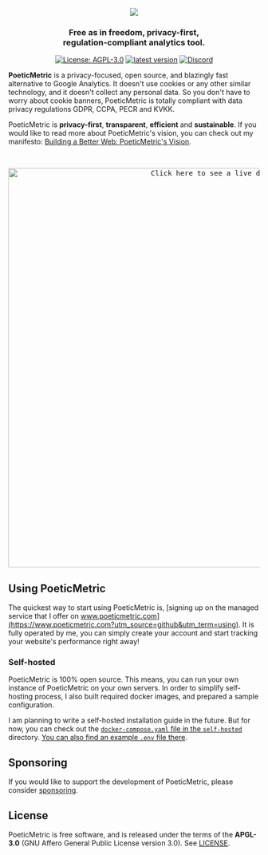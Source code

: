 <p align="center"><img src="https://user-images.githubusercontent.com/698079/215838873-bc67fa59-3b87-421f-8385-1f0eece7fe65.png" /></p>

<h3 align="center">Free as in freedom, privacy-first,<br />regulation-compliant analytics tool.</h3>

<p align="center">
  <a href="https://www.gnu.org/licenses/agpl-3.0"><img alt="License: AGPL-3.0" src="https://img.shields.io/github/license/th0th/poeticmetric"></a>
  <a href="https://github.com/th0th/poeticmetric/releases/latest"><img alt="latest version" src="https://img.shields.io/github/release/th0th/poeticmetric.svg" /></a>
  <a href="https://discord.poeticmetric.com"><img alt="Discord" src="https://img.shields.io/discord/866008872506097715" /></a>
</p>

**PoeticMetric** is a privacy-focused, open source, and blazingly fast alternative to Google Analytics. It doesn't use cookies or any other similar technology, and it doesn't collect any personal data. So you don't have to worry about cookie banners, PoeticMetric is totally compliant with data privacy regulations GDPR, CCPA, PECR and KVKK.

PoeticMetric is **privacy-first**, **transparent**, **efficient** and **sustainable**. If you would like to read more about PoeticMetric's vision, you can check out my manifesto: [Building a Better Web: PoeticMetric's Vision](https://www.poeticmetric.com/manifesto).

<br />

<p align="center">
  <a href="https://www.poeticmetric.com/s?d=www.poeticmetric.com">
    <kbd>
      <img width="800" alt="Click here to see a live demo" src="https://user-images.githubusercontent.com/698079/223187536-8e6345c8-2ea4-48d1-830c-ed4871af84a8.png">
    </kbd>
  </a>
</p>

## Using PoeticMetric

The quickest way to start using PoeticMetric is, [signing up on the managed service that I offer on www.poeticmetric.com](https://www.poeticmetric.com?utm_source=github&utm_term=using). It is fully operated by me, you can simply create your account and start tracking your website's performance right away!

### Self-hosted

PoeticMetric is 100% open source. This means, you can run your own instance of PoeticMetric on your own servers. In order to simplify self-hosting process, I also built required docker images, and prepared a sample configuration.

I am planning to write a self-hosted installation guide in the future. But for now, you can check out the [`docker-compose.yaml` file in the `self-hosted`](self-hosted/docker-compose.yaml) directory. [You can also find an example `.env` file there](self-hosted/.env.example).

## Sponsoring

If you would like to support the development of PoeticMetric, please consider [sponsoring](https://github.com/sponsors/th0th).

## License

PoeticMetric is free software, and is released under the terms of the **APGL-3.0** (GNU Affero General Public License version 3.0). See [LICENSE](LICENSE).
